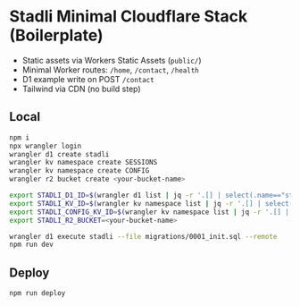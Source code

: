 # Stadli Minimal Cloudflare Stack (Boilerplate)

- Static assets via Workers Static Assets (`public/`)
- Minimal Worker routes: `/home`, `/contact`, `/health`
- D1 example write on POST `/contact`
- Tailwind via CDN (no build step)

## Local
```bash
npm i
npx wrangler login
wrangler d1 create stadli
wrangler kv namespace create SESSIONS
wrangler kv namespace create CONFIG
wrangler r2 bucket create <your-bucket-name>

export STADLI_D1_ID=$(wrangler d1 list | jq -r '.[] | select(.name=="stadli").uuid')
export STADLI_KV_ID=$(wrangler kv namespace list | jq -r '.[] | select(.title|endswith("SESSIONS")).id')
export STADLI_CONFIG_KV_ID=$(wrangler kv namespace list | jq -r '.[] | select(.title|endswith("CONFIG")).id')
export STADLI_R2_BUCKET=<your-bucket-name>

wrangler d1 execute stadli --file migrations/0001_init.sql --remote
npm run dev
```

## Deploy
```bash
npm run deploy
```
